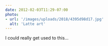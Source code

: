 ```yaml
---
date: 2012-02-03T11:29-07:00
photo:
- url: '/images/uploads/2018/4395d98d17.jpg'
  alt: 'Latte art'
---
```

I could really get used to this…
